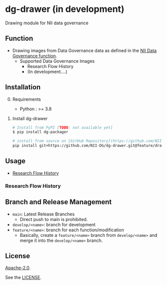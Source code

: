 # dg-drawer (in development)

Drawing module for NII data governance

## Function

* Drawing images from Data Governance data as defined in the [NII Data Governance function](https://rcos.nii.ac.jp/service/dmp/).
  * Supported Data Governance Images
    * Research Flow History
    * (In development....)


## Installation

0. Requirements
    * Python : >= 3.8

1. Install dg-drawer

    ```bash
    # Install from PyPI [TODO: not available yet]
    $ pip install dg-packager

    # install from source on [GitHub Repository](https://github.com/NII-DG/dg-drawer)
    pip install git+https://github.com/NII-DG/dg-drawer.git@feature/drawer
    ```

## Usage

 * [Research Flow History](./doc/ResearchFlowHistory.md)

### Research Flow History



## Branch and Release Management

- `main`: Latest Release Branches
  - Direct push to main is prohibited.
- `develop/<name>`: branch for development
- `feature/<name>`: branch for each function/modification
  - Basically, create a `feature/<name>` branch from `develop/<name>` and merge it into the `develop/<name>` branch.

## License

[Apache-2.0](https://www.apache.org/licenses/LICENSE-2.0).

See the [LICENSE](./LICENSE).